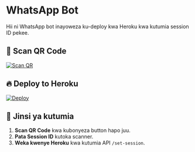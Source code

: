 # WhatsApp Bot

Hii ni WhatsApp bot inayoweza ku-deploy kwa Heroku kwa kutumia session ID pekee.

## 🚀 Scan QR Code
[![Scan QR](https://img.shields.io/badge/Scan-QR%20Code-blue?style=for-the-badge)](https://kadili-session.onrender.com)

## 🔥 Deploy to Heroku
[![Deploy](https://www.herokucdn.com/deploy/button.svg)](https://heroku.com/deploy?template=https://github.com/termuxboy-255/kadilireply)



## 📌 Jinsi ya kutumia
1. **Scan QR Code** kwa kubonyeza button hapo juu.
2. **Pata Session ID** kutoka scanner.
3. **Weka kwenye Heroku** kwa kutumia API `/set-session`.
